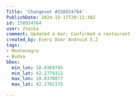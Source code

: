 ```yaml
---
Title: 'Changeset #158024764'
PublishDate: 2024-10-17T20:11:38Z
id: 158024764
user: Znaika
comment: Updated a bar; Confirmed a restaurant
created_by: Every Door Android 5.2
tags:
- Montenegro
- Budva
bbox:
  min_lon: 18.8369745
  min_lat: 42.2779312
  max_lon: 18.8370877
  max_lat: 42.2782175

---
```

